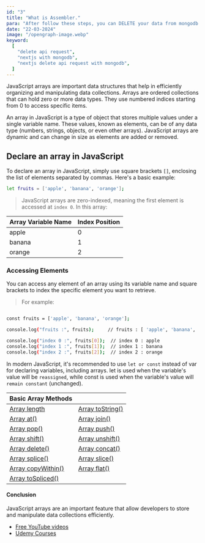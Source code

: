 ```yaml
---
id: "3"
title: "What is Assembler."
para: "After follow these steps, you can DELETE your data from mongodb database by using next js application."
date: "22-03-2024"
image: "/opengraph-image.webp"
keyword:
  [
    "delete api request",
    "nextjs with mongodb",
    "nextjs delete api request with mongodb",
  ]
---
```


JavaScript arrays are important data structures that help in efficiently organizing and manipulating data collections. Arrays are ordered collections that can hold zero or more data types. They use numbered indices starting from 0 to access specific items.

An array in JavaScript is a type of object that stores multiple values under a single variable name. These values, known as elements, can be of any data type (numbers, strings, objects, or even other arrays). JavaScript arrays are dynamic and can change in size as elements are added or removed.

## Declare an array in JavaScript

To declare an array in JavaScript, simply use square brackets `[]`, enclosing the list of elements separated by commas. Here's a basic example:

```bash
let fruits = ['apple', 'banana', 'orange'];
```

> JavaScript arrays are zero-indexed, meaning the first element is accessed at `index 0`.
> In this array:

| Array Variable Name | Index Position |
| ------------------- | -------------- |
| apple               | 0              |
| banana              | 1              |
| orange              | 2              |

### Accessing Elements

You can access any element of an array using its variable name and square brackets to index the specific element you want to retrieve.

> For example:

```bash

const fruits = ['apple', 'banana', 'orange'];

console.log("fruits :", fruits);     // fruits : [ 'apple', 'banana', 'orange' ]

console.log("index 0 :", fruits[0]);  // index 0 : apple
console.log("index 1 :", fruits[1]);  // index 1 : banana
console.log("index 2 :", fruits[2]);  // index 2 : orange

```

In modern JavaScript, it's recommended to use `let or const` instead of var for declaring variables, including arrays. let is used when the variable's value will be `reassigned`, while const is used when the variable's value will `remain constant` (unchanged).

| Basic Array Methods     |                       |
| ----------------------- | --------------------- |
| [Array length](/)       | [Array toString()](/) |
| [Array at()](/)         | [Array join()](/)     |
| [Array pop()](/)        | [Array push()](/)     |
| [Array shift()](/)      | [Array unshift()](/)  |
| [Array delete()](/)     | [Array concat()](/)   |
| [Array splice()](/)     | [Array slice()](/)    |
| [Array copyWithin()](/) | [Array flat()](/)     |
| [Array toSpliced()](/)  |                       |

#### Conclusion

JavaScript arrays are an important feature that allow developers to store and manipulate data collections efficiently.

- [Free YouTube videos](https://www.youtube.com/watch?v=ubCNZRNjhyo)
- [Udemy Courses](https://www.udemy.com/course/aws-certified-developer-associate/)
